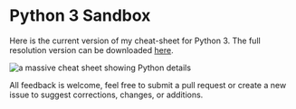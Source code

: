 # Python 3 Sandbox
Here is the current version of my cheat-sheet for Python 3.
The full resolution version can be downloaded [here](https://drive.google.com/file/d/1l2QqzHdfAmrQxy3aPAzy6UsL8Ol36hHZ/view?usp=sharing).

![a massive cheat sheet showing Python details](https://i.imgur.com/ESaVn6s.jpg)

All feedback is welcome, feel free to submit a pull request or create a new issue to suggest corrections, changes, or additions. &nbsp;
